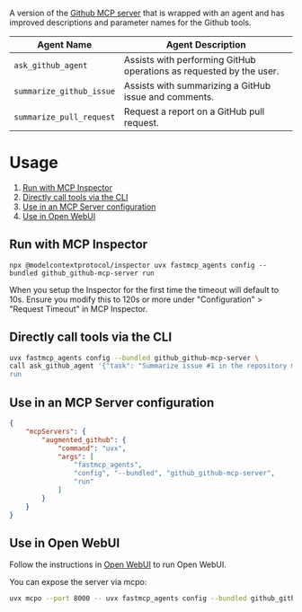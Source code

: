 A version of the [Github MCP server](https://github.com/github/github-mcp-server) that is wrapped with an agent and has improved descriptions and parameter names for the Github tools.

| Agent Name | Agent Description |
|------------|-------------------|
| `ask_github_agent` | Assists with performing GitHub operations as requested by the user. |
| `summarize_github_issue` | Assists with summarizing a GitHub issue and comments. |
| `summarize_pull_request` | Request a report on a GitHub pull request. |

# Usage
1. [Run with MCP Inspector](#run-with-mcp-inspector)
2. [Directly call tools via the CLI](#directly-call-tools-via-the-cli)
3. [Use in an MCP Server configuration](#use-in-an-mcp-server-configuration)
4. [Use in Open WebUI](#use-in-open-webui)

## Run with MCP Inspector

`npx @modelcontextprotocol/inspector uvx fastmcp_agents config --bundled github_github-mcp-server run`

When you setup the Inspector for the first time the timeout will default to 10s. Ensure you modify this to 120s or more under "Configuration" > "Request Timeout" in MCP Inspector.

## Directly call tools via the CLI

```bash
uvx fastmcp_agents config --bundled github_github-mcp-server \
call ask_github_agent '{"task": "Summarize issue #1 in the repository modelcontextprotocol/servers. Include any relevant comments and provide a clear overview of the issue's status and content."}' \
run
```

## Use in an MCP Server configuration

```json
{
    "mcpServers": {
        "augmented_github": {
            "command": "uvx",
            "args": [
                "fastmcp_agents",
                "config", "--bundled", "github_github-mcp-server",
                "run"
            ]
        }
    }
}
```

## Use in Open WebUI

Follow the instructions in [Open WebUI](../usage/web_ui.md) to run Open WebUI.

You can expose the server via mcpo:
```bash
uvx mcpo --port 8000 -- uvx fastmcp_agents config --bundled github_github-mcp-server run
``` 